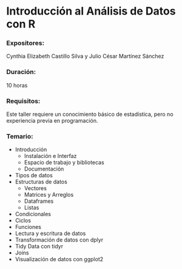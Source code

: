 # Introducción al Análisis de Datos con R

### Expositores:
Cynthia Elizabeth Castillo Silva y Julio César Martínez Sánchez

### Duración:
10 horas

### Requisitos:
Este taller requiere un conocimiento básico de estadística, pero no experiencia previa en programación.

### Temario:
- Introducción
  - Instalación e Interfaz
  - Espacio de trabajo y bibliotecas
  - Documentación
- Tipos de datos
- Estructuras de datos
  - Vectores
  - Matrices y Arreglos
  - Dataframes
  - Listas
 - Condicionales
- Ciclos
- Funciones
- Lectura y escritura de datos
- Transformación de datos con dplyr
- Tidy Data con tidyr
- Joins
- Visualización de datos con ggplot2
